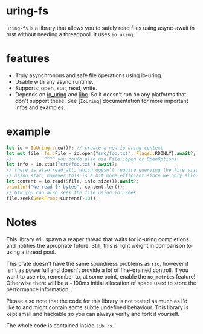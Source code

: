 
# uring-fs
`uring-fs` is a library that allows you to safely read files using async-await in rust
without needing a threadpool. It uses `io_uring`.

# features
- Truly asynchronous and safe file operations using io-uring.
- Usable with any async runtime.
- Supports: open, stat, read, write.
- Depends on [io_uring](https://crates.io/crates/io_uring) and [libc](https://crates.io/crates/libc).
  So it doesn't run on any platforms that don't support these.
See [`IoUring`] documentation for more important infos and examples.

# example
```rust
let io = IoUring::new()?; // create a new io-uring context
let mut file: fs::File = io.open("src/foo.txt", Flags::RDONLY).await?;
//            ^^^^ you could also use File::open or OpenOptions
let info = io.stat("src/foo.txt").await?;
// there is also read_all, which doesn't require querying the file size
// using stat, however this is a bit more efficient since we only allocate the data buffer once
let content = io.read(&file, info.size()).await?;
println!("we read {} bytes", content.len());
// btw you can also seek the file using io::Seek
file.seek(SeekFrom::Current(-10));
```
# Notes
This library will spawn a reaper thread that waits for io-uring completions and notifies the apropriate future.
Still, this is light weight in comparison to using a thread pool.

This crate doesn't have the same soundness problems as `rio`, however it isn't as powerfull and doesn't provide a lot
of fine-grained controll.
If you want to use `rio`, remember to, at some point, enable the `no_metrics` feature!
Otherwise there will be a ~100ms initial allocation of space used to store the performance information.

Please also note that the code for this library is not tested as much as I'd like to and might
contain some subtle undefined behaviour. This library is kept small and hackable so
you can always verify and fork it yourself.

The whole code is contained inside `lib.rs`.

